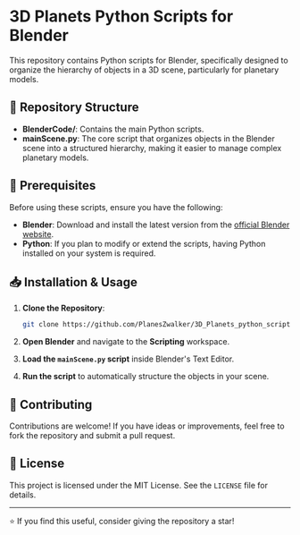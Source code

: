 # 3D Planets Python Scripts for Blender

This repository contains Python scripts for Blender, specifically designed to organize the hierarchy of objects in a 3D scene, particularly for planetary models.

## 📂 Repository Structure

- **BlenderCode/**: Contains the main Python scripts.
- **mainScene.py**: The core script that organizes objects in the Blender scene into a structured hierarchy, making it easier to manage complex planetary models.

## 🚀 Prerequisites

Before using these scripts, ensure you have the following:

- **Blender**: Download and install the latest version from the [official Blender website](https://www.blender.org/download/).
- **Python**: If you plan to modify or extend the scripts, having Python installed on your system is required.

## 📥 Installation & Usage

1. **Clone the Repository**:

   ```bash
   git clone https://github.com/PlanesZwalker/3D_Planets_python_scripts.git
   ```

2. **Open Blender** and navigate to the **Scripting** workspace.

3. **Load the `mainScene.py` script** inside Blender's Text Editor.

4. **Run the script** to automatically structure the objects in your scene.

## 🤝 Contributing

Contributions are welcome! If you have ideas or improvements, feel free to fork the repository and submit a pull request.

## 📜 License

This project is licensed under the MIT License. See the `LICENSE` file for details.

---

⭐ If you find this useful, consider giving the repository a star!
